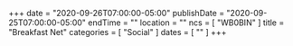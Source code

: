 +++
date = "2020-09-26T07:00:00-05:00"
publishDate = "2020-09-25T07:00:00-05:00"
endTime = ""
location = ""
ncs = [ "WB0BIN" ]
title = "Breakfast Net"
categories = [ "Social" ]
dates = [ "" ]
+++
